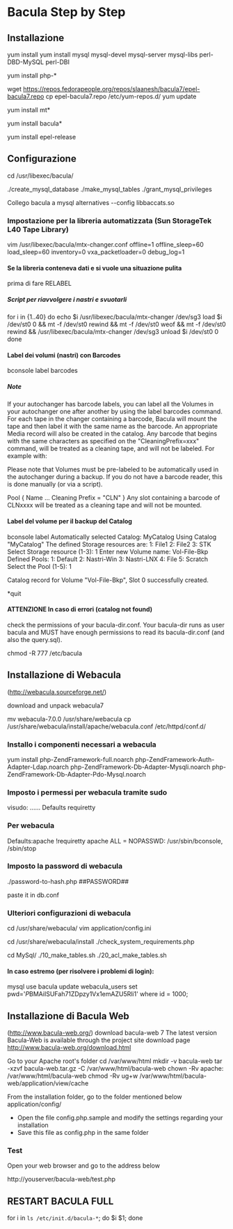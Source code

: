 # Bacula Step by Step

## Installazione

yum install yum install mysql mysql-devel mysql-server mysql-libs perl-DBD-MySQL perl-DBI

yum install php-*

wget https://repos.fedorapeople.org/repos/slaanesh/bacula7/epel-bacula7.repo
cp epel-bacula7.repo /etc/yum-repos.d/
yum update

yum install mt* 

yum install bacula*

yum install epel-release

## Configurazione

cd /usr/libexec/bacula/

./create_mysql_database
./make_mysql_tables
./grant_mysql_privileges

Collego bacula a mysql
alternatives --config libbaccats.so

### Impostazione per la libreria automatizzata (Sun StorageTek L40 Tape Library)

vim /usr/libexec/bacula/mtx-changer.conf
offline=1
offline_sleep=60
load_sleep=60
inventory=0
vxa_packetloader=0
debug_log=1


#### Se la libreria conteneva dati e si vuole una situazione pulita

prima di fare RELABEL

##### Script per riavvolgere i nastri e svuotarli
for i in {1..40}
do
echo $i
/usr/libexec/bacula/mtx-changer /dev/sg3 load $i /dev/st0 0 && mt -f /dev/st0 rewind && mt -f /dev/st0 weof && mt -f /dev/st0 rewind && /usr/libexec/bacula/mtx-changer /dev/sg3 unload $i /dev/st0 0
done


#### Label dei volumi (nastri) con Barcodes 

bconsole 
label barcodes

##### Note
If your autochanger has barcode labels, you can label all the Volumes in your autochanger one after another by using the label barcodes command. For each tape in the changer containing a barcode, Bacula will mount the tape and then label it with the same name as the barcode. An appropriate Media record will also be created in the catalog. Any barcode that begins with the same characters as specified on the "CleaningPrefix=xxx" command, will be treated as a cleaning tape, and will not be labeled. For example with:

Please note that Volumes must be pre-labeled to be automatically used in the autochanger during a backup. If you do not have a barcode reader, this is done manually (or via a script).

Pool {
  Name ...
  Cleaning Prefix = "CLN"
}
Any slot containing a barcode of CLNxxxx will be treated as a cleaning tape and will not be mounted.


#### Label del volume per il backup del Catalog
bconsole
label
Automatically selected Catalog: MyCatalog
Using Catalog "MyCatalog"
The defined Storage resources are:
     1: File1
     2: File2
     3: STK
Select Storage resource (1-3): 1
Enter new Volume name: Vol-File-Bkp
Defined Pools:
     1: Default
     2: Nastri-Win
     3: Nastri-LNX
     4: File
     5: Scratch
Select the Pool (1-5): 1

Catalog record for Volume "Vol-File-Bkp", Slot 0  successfully created.

*quit


#### ATTENZIONE In caso di errori (catalog not found)

check the permissions of your bacula-dir.conf.  Your bacula-dir runs as user bacula and MUST have
enough permissions to read its bacula-dir.conf (and also the query.sql).

chmod -R 777 /etc/bacula



## Installazione di Webacula
(http://webacula.sourceforge.net/)

download and unpack webacula7

mv webacula-7.0.0 /usr/share/webacula
cp /usr/share/webacula/install/apache/webacula.conf /etc/httpd/conf.d/

### Installo i componenti necessari a webacula

yum install php-ZendFramework-full.noarch php-ZendFramework-Auth-Adapter-Ldap.noarch php-ZendFramework-Db-Adapter-Mysqli.noarch php-ZendFramework-Db-Adapter-Pdo-Mysql.noarch

### Imposto i permessi per webacula tramite sudo

visudo:
......
Defaults    requiretty

### Per webacula
Defaults:apache    !requiretty
apache ALL = NOPASSWD: /usr/sbin/bconsole, /sbin/stop

### Imposto la password di webacula
./password-to-hash.php ##PASSWORD##

paste it in db.conf

### Ulteriori configurazioni di webacula
cd /usr/share/webacula/
vim application/config.ini

cd /usr/share/webacula/install
./check_system_requirements.php

cd MySql/
./10_make_tables.sh
./20_acl_make_tables.sh

#### In caso estremo (per risolvere i problemi di login):
mysql
use bacula
update webacula_users set pwd='$P$BMAiISUFah71ZDpzy1Vx1emAZU5Rli1' where id = 1000;


## Installazione di Bacula Web 
(http://www.bacula-web.org/)
download bacula-web 7
The latest version Bacula-Web is available through the project site download page
http://www.bacula-web.org/download.html

Go to your Apache root's folder
cd /var/www/html
mkdir -v bacula-web
tar -xzvf bacula-web.tar.gz -C /var/www/html/bacula-web
chown -Rv apache: /var/www/html/bacula-web
chmod -Rv ug+w /var/www/html/bacula-web/application/view/cache

From the installation folder, go to the folder mentioned below
 application/config/

 - Open the file config.php.sample and modify the settings regarding your installation
 - Save this file as config.php in the same folder
 
### Test

Open your web browser and go to the address below

 http://youserver/bacula-web/test.php
 


## RESTART BACULA FULL
for i in `ls /etc/init.d/bacula-*`; do $i $1; done

